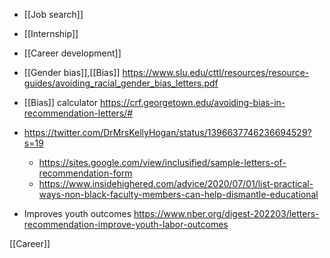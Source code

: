   - [[Job search]]
  - [[Internship]]
  - [[Career development]]

  - [[Gender bias]],[[Bias]]
    https://www.slu.edu/cttl/resources/resource-guides/avoiding_racial_gender_bias_letters.pdf
  - [[Bias]] calculator
    https://crf.georgetown.edu/avoiding-bias-in-recommendation-letters/#

  - https://twitter.com/DrMrsKellyHogan/status/1396637746236694529?s=19
      - https://sites.google.com/view/inclusified/sample-letters-of-recommendation-form
      - https://www.insidehighered.com/advice/2020/07/01/list-practical-ways-non-black-faculty-members-can-help-dismantle-educational

  - Improves youth outcomes
    https://www.nber.org/digest-202203/letters-recommendation-improve-youth-labor-outcomes

[[Career]]